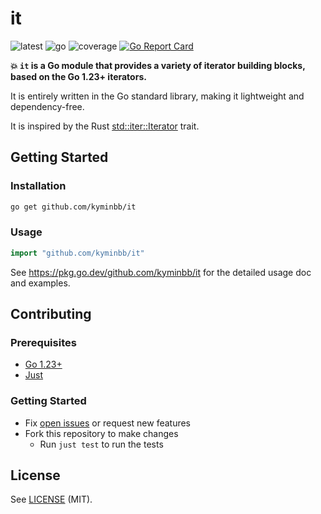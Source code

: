 # it

![latest](https://img.shields.io/badge/latest-v0.1.0-green)
![go](https://img.shields.io/badge/go-1.23-00ADD8?logo=go)
![coverage](https://img.shields.io/badge/coverage-99.2%25-44CC11)
[![Go Report Card](https://goreportcard.com/badge/github.com/kyminbb/it)](https://goreportcard.com/report/github.com/kyminbb/it)

**:boom: `it` is a Go module that provides a variety of iterator building blocks, based on the Go 1.23+ iterators.**

It is entirely written in the Go standard library, making it lightweight and dependency-free.

It is inspired by the Rust [std::iter::Iterator](https://doc.rust-lang.org/std/iter/trait.Iterator.html) trait.

## Getting Started

### Installation

```bash
go get github.com/kyminbb/it
```

### Usage

```go
import "github.com/kyminbb/it"
```

See <https://pkg.go.dev/github.com/kyminbb/it> for the detailed usage doc and examples.

## Contributing

### Prerequisites

- [Go 1.23+](https://go.dev/doc/install)
- [Just](https://just.systems/man/en/chapter_1.html)

### Getting Started

- Fix [open issues](https://github.com/kyminbb/it/issues) or request new features
- Fork this repository to make changes
  - Run `just test` to run the tests

## License

See [LICENSE](LICENSE) (MIT).
